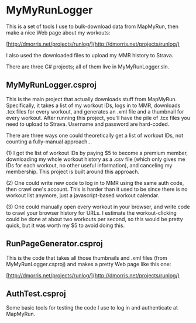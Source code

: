 # MyMyRunLogger

This is a set of tools I use to bulk-download data from MapMyRun, then make a nice Web page about my workouts:

[http://dmorris.net/projects/runlog/](http://dmorris.net/projects/runlog/)

I also used the downloaded files to upload my MMR history to Strava.

There are three C# projects; all of them live in MyMyRunLogger.sln.


##  MyMyRunLogger.csproj

This is the main project that actually downloads stuff from MapMyRun.  Specifically, it takes a list of my workout IDs, logs in to MMR, downloads .tcx files for every workout, and generates an .xml file and a thumbnail for every workout.  After running this project, you'll have the pile of .tcx files you need to upload to Strava.  Username and password are hard-coded.

There are three ways one could theoretically get a list of workout IDs, not counting a fully-manual approach... 

(1) I got the list of workout IDs by paying $5 to become a premium member, downloading my whole workout history as a .csv file (which only gives me IDs for each workout, no other useful information), and canceling my membership.  This project is built around this approach.

(2) One could write new code to log in to MMR using the same auth code, then crawl one's account.  This is harder than it used to be since there is no workout list anymore, just a javascript-based workout calendar.

(3) One could manually open every workout in your browser, and write code to crawl your browser history for URLs.  I estimate the workout-clicking could be done at about two workouts per second, so this would be pretty quick, but it was worth my $5 to avoid doing this.


## RunPageGenerator.csproj

This is the code that takes all those thumbnails and .xml files (from MyMyRunLogger.csproj) and makes a pretty Web page like this one:

[http://dmorris.net/projects/runlog/](http://dmorris.net/projects/runlog/)


## AuthTest.csproj

Some basic tools for testing the code I use to log in and authenticate at MapMyRun.
